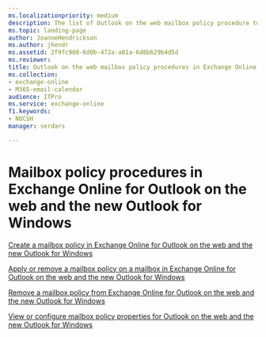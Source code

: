 ```yaml
---
ms.localizationpriority: medium
description: The list of Outlook on the web mailbox policy procedure topics in Exchange Online
ms.topic: landing-page
author: JoanneHendrickson
ms.author: jhendr
ms.assetid: 2f9fc960-6d0b-472a-a81a-6d8b629b4d5d
ms.reviewer: 
title: Outlook on the web mailbox policy procedures in Exchange Online
ms.collection: 
- exchange-online
- M365-email-calendar
audience: ITPro
ms.service: exchange-online
f1.keywords:
- NOCSH
manager: serdars

---
```


# Mailbox policy procedures in Exchange Online for Outlook on the web and the new Outlook for Windows

[Create a mailbox policy in Exchange Online for Outlook on the web and the new Outlook for Windows](create-outlook-web-app-mailbox-policy.md)

[Apply or remove a mailbox policy on a mailbox in Exchange Online for Outlook on the web and the new Outlook for Windows](apply-or-remove-outlook-web-app-mailbox-policy.md)

[Remove a mailbox policy from Exchange Online for Outlook on the web and the new Outlook for Windows](remove-outlook-web-app-mailbox-policy.md)

[View or configure mailbox policy properties for Outlook on the web and the new Outlook for Windows](configure-outlook-web-app-mailbox-policy-properties.md)
